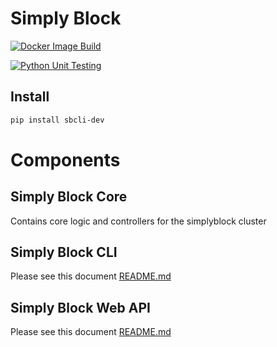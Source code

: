 
# Simply Block
[![Docker Image Build](https://github.com/simplyblock-io/sbcli/actions/workflows/docker-image.yml/badge.svg)](https://github.com/simplyblock-io/sbcli/actions/workflows/docker-image.yml)

[![Python Unit Testing](https://github.com/simplyblock-io/sbcli/actions/workflows/python-testing.yml/badge.svg)](https://github.com/simplyblock-io/sbcli/actions/workflows/python-testing.yml)

 
## Install
```bash
pip install sbcli-dev
 ```

# Components 

## Simply Block Core
Contains core logic and controllers for the simplyblock cluster

## Simply Block CLI
Please see this document 
[README.md](../simplyblock_cli/README.md)


## Simply Block Web API
Please see this document 
[README.md](../simplyblock_web/README.md)



